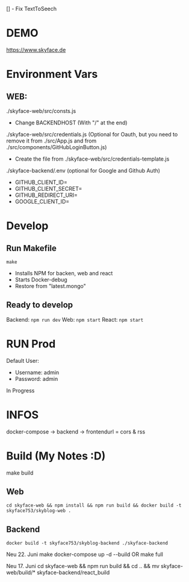 [] - Fix TextToSeech
# DEMO

https://www.skyface.de

# Environment Vars

## WEB:

./skyface-web/src/consts.js

- Change BACKENDHOST (With "/" at the end)

./skyface-web/src/credentials.js
(Optional for Oauth, but you need to remove it from ./src/App.js and from ./src/components/GitHubLoginButton.js)

- Create the file from ./skyface-web/src/credentials-template.js

./skyface-backend/.env (optional for Google and Github Auth)

- GITHUB_CLIENT_ID=
- GITHUB_CLIENT_SECRET=
- GITHUB_REDIRECT_URI=
- GOOGLE_CLIENT_ID=

# Develop

## Run Makefile

`make`

- Installs NPM for backen, web and react
- Starts Docker-debug
- Restore from "latest.mongo"

## Ready to develop

Backend: `npm run dev`
Web: `npm start`
React: `npm start`

# RUN Prod

Default User:
- Username: admin
- Password: admin

In Progress

# INFOS

docker-compose -> backend -> frontendurl = cors & rss

# Build (My Notes :D)

make build

## Web

`cd skyface-web && npm install && npm run build && docker build -t skyface753/skyblog-web .`

## Backend

`docker build -t skyface753/skyblog-backend ./skyface-backend`

Neu 22. Juni
make
docker-compose up -d --build
OR
make full

Neu 17. Juni
cd skyface-web && npm run build && cd .. && mv skyface-web/build/\* skyface-backend/react_build
